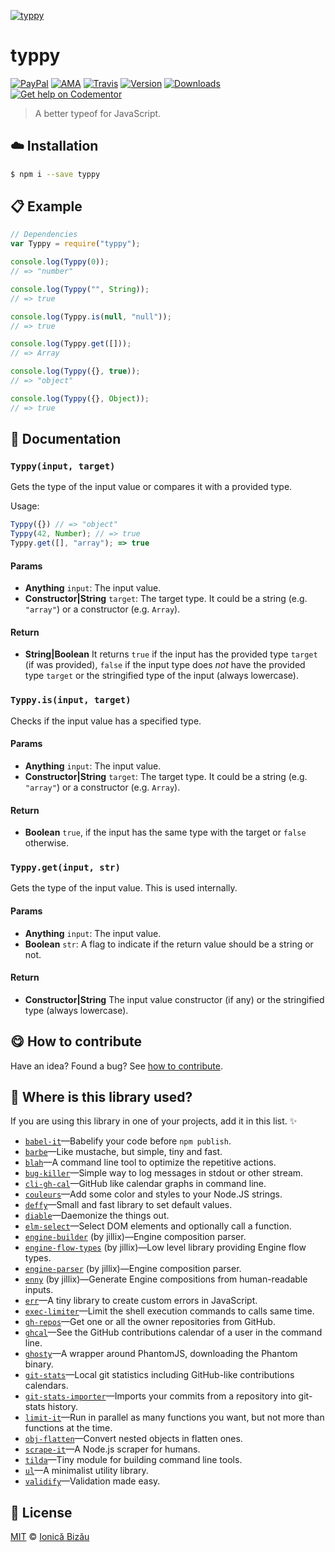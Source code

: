 
[![typpy](http://i.imgur.com/FkoAc5n.png)](#)

# typpy

 [![PayPal](https://img.shields.io/badge/%24-paypal-f39c12.svg)][paypal-donations] [![AMA](https://img.shields.io/badge/ask%20me-anything-1abc9c.svg)](https://github.com/IonicaBizau/ama) [![Travis](https://img.shields.io/travis/IonicaBizau/typpy.svg)](https://travis-ci.org/IonicaBizau/typpy/) [![Version](https://img.shields.io/npm/v/typpy.svg)](https://www.npmjs.com/package/typpy) [![Downloads](https://img.shields.io/npm/dt/typpy.svg)](https://www.npmjs.com/package/typpy) [![Get help on Codementor](https://cdn.codementor.io/badges/get_help_github.svg)](https://www.codementor.io/johnnyb?utm_source=github&utm_medium=button&utm_term=johnnyb&utm_campaign=github)

> A better typeof for JavaScript.

## :cloud: Installation

```sh
$ npm i --save typpy
```


## :clipboard: Example



```js
// Dependencies
var Typpy = require("typpy");

console.log(Typpy(0));
// => "number"

console.log(Typpy("", String));
// => true

console.log(Typpy.is(null, "null"));
// => true

console.log(Typpy.get([]));
// => Array

console.log(Typpy({}, true));
// => "object"

console.log(Typpy({}, Object));
// => true
```

## :memo: Documentation


### `Typpy(input, target)`
Gets the type of the input value or compares it
with a provided type.

Usage:

```js
Typpy({}) // => "object"
Typpy(42, Number); // => true
Typpy.get([], "array"); => true
```

#### Params
- **Anything** `input`: The input value.
- **Constructor|String** `target`: The target type. It could be a string (e.g. `"array"`) or a
constructor (e.g. `Array`).

#### Return
- **String|Boolean** It returns `true` if the input has the provided type `target` (if was provided),
`false` if the input type does *not* have the provided type
`target` or the stringified type of the input (always lowercase).

### `Typpy.is(input, target)`
Checks if the input value has a specified type.

#### Params
- **Anything** `input`: The input value.
- **Constructor|String** `target`: The target type. It could be a string (e.g. `"array"`) or a
constructor (e.g. `Array`).

#### Return
- **Boolean** `true`, if the input has the same type with the target or `false` otherwise.

### `Typpy.get(input, str)`
Gets the type of the input value. This is used internally.

#### Params
- **Anything** `input`: The input value.
- **Boolean** `str`: A flag to indicate if the return value should be a string or not.

#### Return
- **Constructor|String** The input value constructor (if any) or the stringified type (always lowercase).



## :yum: How to contribute
Have an idea? Found a bug? See [how to contribute][contributing].

## :dizzy: Where is this library used?
If you are using this library in one of your projects, add it in this list. :sparkles:


 - [`babel-it`](https://github.com/IonicaBizau/babel-it#readme)—Babelify your code before `npm publish`.
 - [`barbe`](https://github.com/IonicaBizau/barbe)—Like mustache, but simple, tiny and fast.
 - [`blah`](https://github.com/IonicaBizau/blah)—A command line tool to optimize the repetitive actions.
 - [`bug-killer`](https://github.com/IonicaBizau/node-bug-killer)—Simple way to log messages in stdout or other stream.
 - [`cli-gh-cal`](https://github.com/IonicaBizau/cli-gh-cal)—GitHub like calendar graphs in command line.
 - [`couleurs`](https://github.com/IonicaBizau/node-couleurs)—Add some color and styles to your Node.JS strings.
 - [`deffy`](https://github.com/IonicaBizau/deffy.js)—Small and fast library to set default values.
 - [`diable`](https://github.com/IonicaBizau/diable)—Daemonize the things out.
 - [`elm-select`](https://github.com/IonicaBizau/elm-select)—Select DOM elements and optionally call a function.
 - [`engine-builder`](https://github.com/IonicaBizau/engine-parser) (by jillix)—Engine composition parser.
 - [`engine-flow-types`](https://github.com/jillix/engine-flow-types#readme) (by jillix)—Low level library providing Engine flow types.
 - [`engine-parser`](https://github.com/IonicaBizau/engine-parser) (by jillix)—Engine composition parser.
 - [`enny`](https://github.com/IonicaBizau/enny) (by jillix)—Generate Engine compositions from human-readable inputs.
 - [`err`](https://github.com/IonicaBizau/err#readme)—A tiny library to create custom errors in JavaScript.
 - [`exec-limiter`](https://github.com/IonicaBizau/node-exec-limiter)—Limit the shell execution commands to <x> calls same time.
 - [`gh-repos`](https://github.com/IonicaBizau/gh-repos#readme)—Get one or all the owner repositories from GitHub.
 - [`ghcal`](https://github.com/IonicaBizau/ghcal)—See the GitHub contributions calendar of a user in the command line.
 - [`ghosty`](https://github.com/IonicaBizau/ghosty#readme)—A wrapper around PhantomJS, downloading the Phantom binary.
 - [`git-stats`](https://github.com/IonicaBizau/git-stats)—Local git statistics including GitHub-like contributions calendars.
 - [`git-stats-importer`](https://github.com/IonicaBizau/git-stats-importer)—Imports your commits from a repository into git-stats history.
 - [`limit-it`](https://github.com/IonicaBizau/node-limit-it)—Run in parallel as many functions you want, but not more than <x> functions at the time.
 - [`obj-flatten`](https://github.com/IonicaBizau/obj-flatten#readme)—Convert nested objects in flatten ones.
 - [`scrape-it`](https://github.com/IonicaBizau/scrape-it#readme)—A Node.js scraper for humans.
 - [`tilda`](https://github.com/IonicaBizau/tilda)—Tiny module for building command line tools.
 - [`ul`](https://github.com/IonicaBizau/node-ul)—A minimalist utility library.
 - [`validify`](https://github.com/IonicaBizau/validify#readme)—Validation made easy.

## :scroll: License

[MIT][license] © [Ionică Bizău][website]

[paypal-donations]: https://www.paypal.com/cgi-bin/webscr?cmd=_s-xclick&hosted_button_id=RVXDDLKKLQRJW
[donate-now]: http://i.imgur.com/6cMbHOC.png

[license]: http://showalicense.com/?fullname=Ionic%C4%83%20Biz%C4%83u%20%3Cbizauionica%40gmail.com%3E%20(http%3A%2F%2Fionicabizau.net)&year=2015#license-mit
[website]: http://ionicabizau.net
[contributing]: /CONTRIBUTING.md
[docs]: /DOCUMENTATION.md
